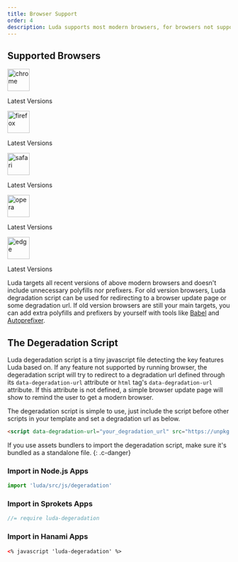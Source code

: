 ```yaml
---
title: Browser Support
order: 4
description: Luda supports most modern browsers, for browsers not supported, you can use Luda degeradation script as a fallback.
---
```



## Supported Browsers

<div class="dis-flex fw-wrap mt-small">
  <div class="mr-small ta-center">
    <img width="50" height="50" src="{{ '/assets/img/chrome.svg' | relative_url }}" alt="chrome">
    <p class="p6">Latest Versions</p>
  </div>
  <div class="mr-small ta-center">
    <img width="50" height="50" src="{{ '/assets/img/firefox.svg' | relative_url }}" alt="firefox">
    <p class="p6">Latest Versions</p>
  </div>
  <div class="mr-small ta-center">
    <img width="50" height="50" src="{{ '/assets/img/safari.svg' | relative_url }}" alt="safari">
    <p class="p6">Latest Versions</p>
  </div>
  <div class="mr-small ta-center">
    <img width="50" height="50" src="{{ '/assets/img/opera.svg' | relative_url }}" alt="opera">
    <p class="p6">Latest Versions</p>
  </div>
  <div class="mr-small ta-center">
    <img width="50" height="50" src="{{ '/assets/img/edge.svg' | relative_url }}" alt="edge">
    <p class="p6">Latest Versions</p>
  </div>
</div>

Luda targets all recent versions of above modern browsers and doesn't include unnecessary polyfills nor prefixers. For old version browsers, Luda degradation script can be used for redirecting to a browser update page or some degradation url. If old version browsers are still your main targets, you can add extra polyfills and prefixers by yourself with tools like [Babel]() and [Autoprefixer]().


## The Degeradation Script
Luda degeradation script is a tiny javascript file detecting the key features Luda based on. If any feature not supported by running browser, the degeradation script will try to redirect to a degradation url defined through its `data-degeradation-url` attribute or `html` tag's `data-degradation-url` attribute. If this attribute is not defined, a simple browser update page will show to remind the user to get a modern browser.

The degeradation script is simple to use, just include the script before other scripts in your template and set a degradation url as below.

``` html
<script data-degradation-url="your_degradation_url" src="https://unpkg.com/luda@{{site.release_version}}/dist/js/luda-degradation.min.js"></script>
```

If you use assets bundlers to import the degeradation script, make sure it's bundled as a standalone file.
{: .c-danger}

### Import in Node.js Apps

``` javascript
import 'luda/src/js/degeradation'
```

### Import in Sprokets Apps

``` javascript
//= require luda-degeradation
```

### Import in Hanami Apps

<!-- htmllint attr-name-style="false" -->
<!-- htmllint tag-close="false" -->
``` html
<% javascript 'luda-degeradation' %>
```
<!-- htmllint attr-name-style="true" -->
<!-- htmllint tag-close="true" -->